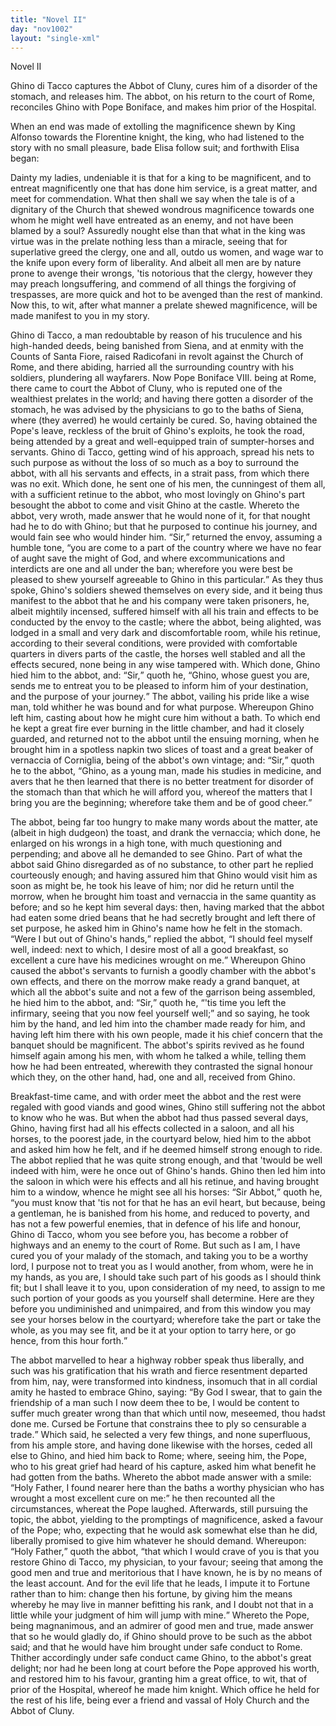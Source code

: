 ```yaml
---
title: "Novel II"
day: "nov1002"
layout: "single-xml"
---
```

<div id="nov1002" type="novella" who="elissa"><head>Novel II</head><argument><p><milestone id="p00020001"/><!--(i)-->Ghino di Tacco captures the Abbot of Cluny, cures him of
 a disorder of the stomach, and releases him. The
 abbot, on his return to the court of Rome, reconciles
 Ghino with Pope Boniface, and makes him prior of
 the Hospital.<!--(/i)--></p></argument><div3 type="commentary" who="author"><p><milestone id="p00020002"/><!--(sc)-->When<!--(/sc)--> an end was made of extolling the magnificence shewn by
 King Alfonso towards the Florentine knight, the king, who had
 listened to the story with no small pleasure, bade Elisa follow suit;
 and forthwith Elisa began:</p></div3><div3 type="commentary" who="elissa"><p><milestone id="p00020003"/>Dainty my ladies, undeniable it is that
 for a king to be magnificent, and to entreat magnificently one that
 has done him service, is a great matter, and meet for commendation.
 What then shall we say when the tale is of a dignitary of the Church
 that shewed wondrous magnificence towards one whom he might
 well have entreated as an enemy, and not have been blamed by a
 soul?  <milestone id="p00020004"/>Assuredly nought else than that what in the king was virtue
 was in the prelate nothing less than a miracle, seeing that for superlative
 greed the clergy, one and all, outdo us women, and wage war
 to the knife upon every form of liberality. And albeit all men are
 by nature prone to avenge their wrongs, 'tis notorious that the clergy,
 however they may preach longsuffering, and commend of all things
 the forgiving of trespasses, are more quick and hot to be avenged
 than the rest of mankind. Now this, to wit, after what manner a
 prelate shewed magnificence, will be made manifest to you in my
 story.</p></div3><p><milestone id="p00020005"/>Ghino di Tacco, a man redoubtable by reason of his truculence
 and his high-handed deeds, being banished from Siena, and at enmity
 with the Counts of Santa Fiore, raised Radicofani in revolt against
 <pb n="318"/>the Church of Rome, and there abiding, harried all the surrounding
 country with his soldiers, plundering all wayfarers.  <milestone id="p00020006"/>Now Pope
 Boniface VIII. being at Rome, there came to court the Abbot
 of Cluny, who is reputed one of the wealthiest prelates in the
 world; and having there gotten a disorder of the stomach, he was
 advised by the physicians to go to the baths of Siena, where (they
 averred) he would certainly be cured. So, having obtained the
 Pope's leave, reckless of the bruit of Ghino's exploits, he took the
 road, being attended by a great and well-equipped train of sumpter-horses
 and servants.  <milestone id="p00020007"/>Ghino di Tacco, getting wind of his approach,
 spread his nets to such purpose as without the loss of so much as a
 boy to surround the abbot, with all his servants and effects, in a
 strait pass, from which there was no exit. Which done, he sent
 one of his men, the cunningest of them all, with a sufficient retinue to
 the abbot, who most lovingly on Ghino's part besought the abbot to
 come and visit Ghino at the castle.  <milestone id="p00020008"/>Whereto the abbot, very wroth,
 made answer that he would none of it, for that nought had he to do
 with Ghino; but that he purposed to continue his journey, and
 would fain see who would hinder him.  <milestone id="p00020009"/><q direct="unspecified">Sir,</q> returned the envoy,
 assuming a humble tone, <q direct="unspecified">you are come to a part of the country
 where we have no fear of aught save the might of God, and where
 excommunications and interdicts are one and all under the ban;
 wherefore you were best be pleased to shew yourself agreeable to
 Ghino in this particular.</q> <milestone id="p00020010"/>As they thus spoke, Ghino's soldiers
 shewed themselves on every side, and it being thus manifest to the
 abbot that he and his company were taken prisoners, he, albeit
 mightily incensed, suffered himself with all his train and effects to be
 conducted by the envoy to the castle; where the abbot, being
 alighted, was lodged in a small and very dark and discomfortable
 room, while his retinue, according to their several conditions, were
 provided with comfortable quarters in divers parts of the castle, the
 horses well stabled and all the effects secured, none being in any
 wise tampered with.  <milestone id="p00020011"/>Which done, Ghino hied him to the abbot,
 and: <q direct="unspecified">Sir,</q> quoth he, <q direct="unspecified">Ghino, whose guest you are, sends me to
 entreat you to be pleased to inform him of your destination, and the
 purpose of your journey.</q> <milestone id="p00020012"/>The abbot, vailing his pride like a wise
 man, told whither he was bound and for what purpose. Whereupon
 Ghino left him, casting about how he might cure him without a
 <pb n="319"/>bath. To which end he kept a great fire ever burning in the little
 chamber, and had it closely guarded, and returned not to the abbot
 until the ensuing morning, when he brought him in a spotless napkin
 two slices of toast and a great beaker of vernaccia of Corniglia, being
 of the abbot's own vintage;  <milestone id="p00020013"/>and: <q direct="unspecified">Sir,</q> quoth he to the abbot,
 <q direct="unspecified">Ghino, as a young man, made his studies in medicine, and avers that
 he then learned that there is no better treatment for disorder of the
 stomach than that which he will afford you, whereof the matters
 that I bring you are the beginning; wherefore take them and be of
 good cheer.</q></p><p><milestone id="p00020014"/>The abbot, being far too hungry to make many words about the
 matter, ate (albeit in high dudgeon) the toast, and drank the vernaccia;
 which done, he enlarged on his wrongs in a high tone, with
 much questioning and perpending; and above all he demanded to see
 Ghino.  <milestone id="p00020015"/>Part of what the abbot said Ghino disregarded as of no
 substance, to other part he replied courteously enough; and having
 assured him that Ghino would visit him as soon as might be, he took
 his leave of him; nor did he return until the morrow, when he
 brought him toast and vernaccia in the same quantity as before;
 and so he kept him several days: then, having marked that the
 abbot had eaten some dried beans that he had secretly brought and
 left there of set purpose,  <milestone id="p00020016"/>he asked him in Ghino's name how he
 felt in the stomach. <q direct="unspecified">Were I but out of Ghino's hands,</q> replied the
 abbot, <q direct="unspecified">I should feel myself well, indeed: next to which, I desire
 most of all a good breakfast, so excellent a cure have his medicines
 wrought on me.</q> <milestone id="p00020017"/>Whereupon Ghino caused the abbot's servants to
 furnish a goodly chamber with the abbot's own effects, and there
 on the morrow make ready a grand banquet, at which all the abbot's
 suite and not a few of the garrison being assembled, he hied him to
 the abbot, and: <q direct="unspecified">Sir,</q> quoth he, <q direct="unspecified">'tis time you left the infirmary,
 seeing that you now feel yourself well;</q> and so saying, he took him
 by the hand, and led him into the chamber made ready for him, and
 having left him there with his own people, made it his chief concern
 that the banquet should be magnificent.  <milestone id="p00020018"/>The abbot's spirits revived
 as he found himself again among his men, with whom he talked a
 while, telling them how he had been entreated, wherewith they
 contrasted the signal honour which they, on the other hand, had,
 one and all, received from Ghino.</p><pb n="320"/><p>Breakfast-time came, and with order meet the abbot and the
 rest were regaled with good viands and good wines, Ghino still
 suffering not the abbot to know who he was.  <milestone id="p00020019"/>But when the abbot
 had thus passed several days, Ghino, having first had all his effects
 collected in a saloon, and all his horses, to the poorest jade, in the
 courtyard below, hied him to the abbot and asked him how he felt,
 and if he deemed himself strong enough to ride. The abbot replied
 that he was quite strong enough, and that 'twould be well indeed
 with him, were he once out of Ghino's hands.  <milestone id="p00020020"/>Ghino then led him
 into the saloon in which were his effects and all his retinue, and
 having brought him to a window, whence he might see all his horses:
  <milestone id="p00020021"/><q direct="unspecified">Sir Abbot,</q> quoth he, <q direct="unspecified">you must know that 'tis not for that he
 has an evil heart, but because, being a gentleman, he is banished from
 his home, and reduced to poverty, and has not a few powerful enemies,
 that in defence of his life and honour, Ghino di Tacco, whom you see
 before you, has become a robber of highways and an enemy to the
 court of Rome.  <milestone id="p00020022"/>But such as I am, I have cured you of your malady
 of the stomach, and taking you to be a worthy lord, I purpose not to
 treat you as I would another, from whom, were he in my hands, as
 you are, I should take such part of his goods as I should think fit;
 but I shall leave it to you, upon consideration of my need, to assign
 to me such portion of your goods as you yourself shall determine.
  <milestone id="p00020023"/>Here are they before you undiminished and unimpaired, and from
 this window you may see your horses below in the courtyard;
 wherefore take the part or take the whole, as you may see fit, and
 be it at your option to tarry here, or go hence, from this hour
 forth.</q></p><p><milestone id="p00020024"/>The abbot marvelled to hear a highway robber speak thus
 liberally, and such was his gratification that his wrath and fierce
 resentment departed from him, nay, were transformed into kindness,
 insomuch that in all cordial amity he hasted to embrace Ghino,
 saying:  <milestone id="p00020025"/><q direct="unspecified">By God I swear, that to gain the friendship of a man such
 I now deem thee to be, I would be content to suffer much greater
 wrong than that which until now, meseemed, thou hadst done me.
 Cursed be Fortune that constrains thee to ply so censurable a trade.</q>
<milestone id="p00020026"/>Which said, he selected a very few things, and none superfluous,
 from his ample store, and having done likewise with the horses, ceded
 all else to Ghino, and hied him back to Rome;  <milestone id="p00020027"/>where, seeing him,
 the Pope, who to his great grief had heard of his capture, asked him
 <pb n="321"/>what benefit he had gotten from the baths. Whereto the abbot
 made answer with a smile: <q direct="unspecified">Holy Father, I found nearer here than
 the baths a worthy physician who has wrought a most excellent cure
 on me:</q> he then recounted all the circumstances, whereat the Pope
 laughed. Afterwards, still pursuing the topic, the abbot, yielding to
 the promptings of magnificence, asked a favour of the Pope;  <milestone id="p00020028"/>who,
 expecting that he would ask somewhat else than he did, liberally
 promised to give him whatever he should demand. Whereupon:
 <q direct="unspecified">Holy Father,</q> quoth the abbot, <q direct="unspecified">that which I would crave of you
 is that you restore Ghino di Tacco, my physician, to your favour;
 seeing that among the good men and true and meritorious that I have
 known, he is by no means of the least account. And for the evil life
 that he leads, I impute it to Fortune rather than to him:  <milestone id="p00020029"/>change then
 his fortune, by giving him the means whereby he may live in manner
 befitting his rank, and I doubt not that in a little while your
 judgment of him will jump with mine.</q>
<milestone id="p00020030"/>Whereto the Pope, being
 magnanimous, and an admirer of good men and true, made answer
 that so he would gladly do, if Ghino should prove to be such as the
 abbot said; and that he would have him brought under safe conduct
 to Rome.  <milestone id="p00020031"/>Thither accordingly under safe conduct came Ghino, to
 the abbot's great delight; nor had he been long at court before the
 Pope approved his worth, and restored him to his favour, granting
 him a great office, to wit, that of prior of the Hospital, whereof he
 made him knight. Which office he held for the rest of his life,
 being ever a friend and vassal of Holy Church and the Abbot of
 Cluny.</p></div>